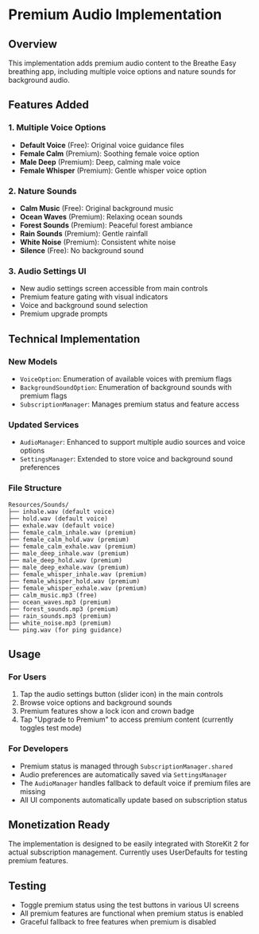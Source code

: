 # Premium Audio Implementation

## Overview
This implementation adds premium audio content to the Breathe Easy breathing app, including multiple voice options and nature sounds for background audio.

## Features Added

### 1. Multiple Voice Options
- **Default Voice** (Free): Original voice guidance files
- **Female Calm** (Premium): Soothing female voice option
- **Male Deep** (Premium): Deep, calming male voice
- **Female Whisper** (Premium): Gentle whisper voice option

### 2. Nature Sounds
- **Calm Music** (Free): Original background music
- **Ocean Waves** (Premium): Relaxing ocean sounds
- **Forest Sounds** (Premium): Peaceful forest ambiance
- **Rain Sounds** (Premium): Gentle rainfall
- **White Noise** (Premium): Consistent white noise
- **Silence** (Free): No background sound

### 3. Audio Settings UI
- New audio settings screen accessible from main controls
- Premium feature gating with visual indicators
- Voice and background sound selection
- Premium upgrade prompts

## Technical Implementation

### New Models
- `VoiceOption`: Enumeration of available voices with premium flags
- `BackgroundSoundOption`: Enumeration of background sounds with premium flags
- `SubscriptionManager`: Manages premium status and feature access

### Updated Services
- `AudioManager`: Enhanced to support multiple audio sources and voice options
- `SettingsManager`: Extended to store voice and background sound preferences

### File Structure
```
Resources/Sounds/
├── inhale.wav (default voice)
├── hold.wav (default voice)
├── exhale.wav (default voice)
├── female_calm_inhale.wav (premium)
├── female_calm_hold.wav (premium)
├── female_calm_exhale.wav (premium)
├── male_deep_inhale.wav (premium)
├── male_deep_hold.wav (premium)
├── male_deep_exhale.wav (premium)
├── female_whisper_inhale.wav (premium)
├── female_whisper_hold.wav (premium)
├── female_whisper_exhale.wav (premium)
├── calm_music.mp3 (free)
├── ocean_waves.mp3 (premium)
├── forest_sounds.mp3 (premium)
├── rain_sounds.mp3 (premium)
├── white_noise.mp3 (premium)
└── ping.wav (for ping guidance)
```

## Usage

### For Users
1. Tap the audio settings button (slider icon) in the main controls
2. Browse voice options and background sounds
3. Premium features show a lock icon and crown badge
4. Tap "Upgrade to Premium" to access premium content (currently toggles test mode)

### For Developers
- Premium status is managed through `SubscriptionManager.shared`
- Audio preferences are automatically saved via `SettingsManager`
- The `AudioManager` handles fallback to default voice if premium files are missing
- All UI components automatically update based on subscription status

## Monetization Ready
The implementation is designed to be easily integrated with StoreKit 2 for actual subscription management. Currently uses UserDefaults for testing premium features.

## Testing
- Toggle premium status using the test buttons in various UI screens
- All premium features are functional when premium status is enabled
- Graceful fallback to free features when premium is disabled
